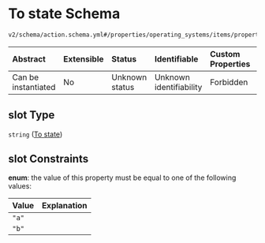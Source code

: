 # To state Schema

```txt
v2/schema/action.schema.yml#/properties/operating_systems/items/properties/steps/items/properties/actions/items/oneOf/18/properties/fastboot:set_active/properties/slot
```



| Abstract            | Extensible | Status         | Identifiable            | Custom Properties | Additional Properties | Access Restrictions | Defined In                                                          |
| :------------------ | :--------- | :------------- | :---------------------- | :---------------- | :-------------------- | :------------------ | :------------------------------------------------------------------ |
| Can be instantiated | No         | Unknown status | Unknown identifiability | Forbidden         | Allowed               | none                | [device.schema.json*](../device.schema.json "open original schema") |

## slot Type

`string` ([To state](device-properties-operating-systems-operating-system-properties-steps-step-properties-group-step-action-oneof-fastbootset_active-action-properties-fastbootset_active-action-properties-to-state.md))

## slot Constraints

**enum**: the value of this property must be equal to one of the following values:

| Value | Explanation |
| :---- | :---------- |
| `"a"` |             |
| `"b"` |             |
